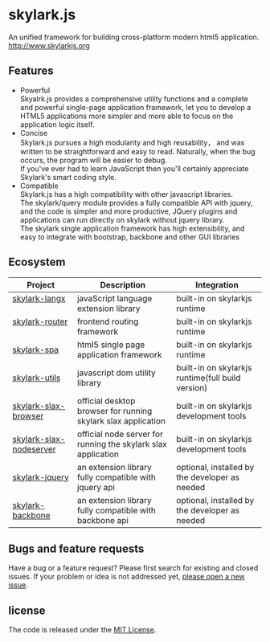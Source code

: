 # skylark.js
An unified framework for building cross-platform modern html5 application. http://www.skylarkjs.org

## Features

- Powerful  
Skyalrk.js provides a comprehensive utility functions and a complete and powerful single-page application framework, let you to develop a HTML5 applications more simpler and more able to focus on the application logic itself.
- Concise  
Skylark.js pursues a high modularity and high reusability， and was written to be straightforward and easy to read. Naturally, when the bug occurs, the program will be easier to debug.  
If you've ever had to learn JavaScript then you'll certainly appreciate Skylark's smart coding style.
- Compatible  
Skylark.js has a high compatibility with other javascript libraries.  
The skylark/query module provides a fully compatible API with jquery, and the code is simpler and more productive, JQuery plugins and applications can run directly on skylark without jquery library.   
The skylark single application framework has high extensibility, and easy to integrate with bootstrap, backbone and other GUI libraries

## Ecosystem 

| Project | Description | Integration |
|---------|--------|-------------|
| [skylark-langx](https://github.com/skylarkjs/skylark-langx)   | javaScript language extension library| built-in on skylarkjs runtime|
| [skylark-router](https://github.com/skylarkjs/skylark-router)   |frontend routing framework| built-in on skylarkjs runtime|
| [skylark-spa](https://github.com/skylarkjs/skylark-spa)   |html5 single page application framework| built-in on skylarkjs runtime|
| [skylark-utils](https://github.com/skylarkjs/skylark-utils)   |javascript dom utility library| built-in on skylarkjs runtime(full build version)|
| [skylark-slax-browser](https://github.com/skylarkjs/skylark-slax-browser)|official desktop browser for running skylark slax application|built-in on skylarkjs development tools|
| [skylark-slax-nodeserver](https://github.com/skylarkjs/skylark-slax-nodeserver)|official  node server for running the skylark slax application|built-in on skylarkjs development tools|
| [skylark-jquery](https://github.com/skylarkjs/skylark-jquery)|an extension library fully compatible with jquery api|optional, installed by the developer as needed|
| [skylark-backbone](https://github.com/skylarkjs/skylark-backbone)|an extension library fully compatible with backbone api|optional, installed by the developer as needed|


## Bugs and feature requests

Have a bug or a feature request? Please first search for existing and closed issues. If your problem or idea is not addressed yet, [please open a new issue](https://github.com/skylarkjs/skylark/issues/new).

## license

The code is released under the [MIT License](https://github.com/skylarkjs/skylark/blob/master/LICENSE).


